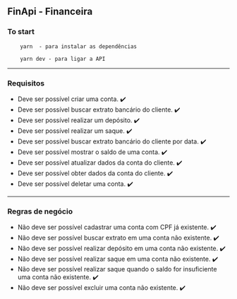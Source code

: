 ## FinApi - Financeira



### To start
    
        yarn  - para instalar as dependências
    
        yarn dev - para ligar a API
    

---

### Requisitos

- Deve ser possível criar uma conta. ✔️
- Deve ser possível buscar extrato bancário do cliente. ✔️
- Deve ser possível realizar um depósito. ✔️
- Deve ser possível realizar um saque. ✔️
- Deve ser possível buscar extrato bancário do cliente por data. ✔️
- Deve ser possível mostrar o saldo de uma conta. ✔️
- Deve ser possível atualizar dados da conta do cliente. ✔️
- Deve ser possível obter dados da conta do cliente. ✔️
- Deve ser possível deletar uma conta. ✔️

--- 

### Regras de negócio

- Não deve ser possível cadastrar uma conta com CPF já existente. ✔️
- Não deve ser possível buscar extrato em uma conta não existente. ✔️
- Não deve ser possível realizar depósito em uma conta não existente. ✔️
- Não deve ser possível realizar saque em uma conta não existente. ✔️
- Não deve ser possível realizar saque quando o saldo for insuficiente uma conta não existente. ✔️
- Não deve ser possível excluir uma conta não existente. ✔️
